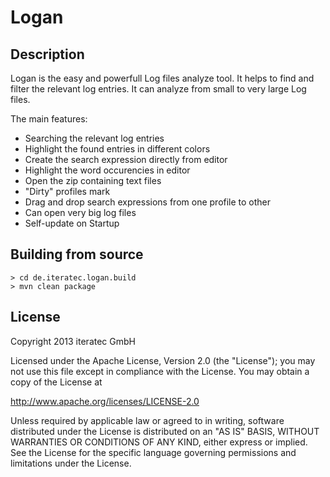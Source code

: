 # Logan

## Description

Logan is the easy and powerfull Log files analyze tool. 
It helps to find and filter the relevant log entries. It can analyze from small to very large Log files. 

The main features:

* Searching the relevant log entries
* Highlight the found entries in different colors
* Create the search expression directly from editor
* Highlight the word occurencies in editor
* Open the zip containing text files
* "Dirty" profiles mark
* Drag and drop search expressions from one profile to other
* Can open very big log files
* Self-update on Startup

## Building from source

    > cd de.iteratec.logan.build
    > mvn clean package
    
## License

Copyright 2013 iteratec GmbH

Licensed under the Apache License, Version 2.0 (the "License");
you may not use this file except in compliance with the License.
You may obtain a copy of the License at

http://www.apache.org/licenses/LICENSE-2.0

Unless required by applicable law or agreed to in writing, software
distributed under the License is distributed on an "AS IS" BASIS,
WITHOUT WARRANTIES OR CONDITIONS OF ANY KIND, either express or implied.
See the License for the specific language governing permissions and
limitations under the License.
